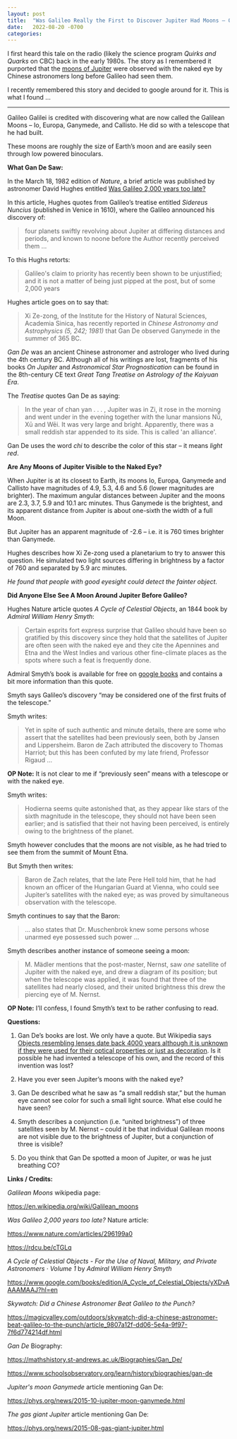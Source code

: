 ```yaml
---
layout: post
title:  "Was Galileo Really the First to Discover Jupiter Had Moons – Or Did a Chinese Astronomer Beat Him by 2000 Years?"
date:   2022-08-20 -0700
categories:
---
```


I first heard this tale on the radio (likely the science program *Quirks and Quarks* on CBC) back in the early 1980s.  The story as I remembered it purported that the [moons of Jupiter](https://en.wikipedia.org/wiki/Galilean_moons) were observed with the naked eye by Chinese astronomers long before Galileo had seen them.


I recently remembered this story and decided to google around for it.  This is what I found …


----

Galileo Galilei is credited with discovering what are now called the Galilean Moons – Io, Europa, Ganymede, and Callisto.  He did so with a telescope that he had built.


These moons are roughly the size of Earth’s moon and are easily seen through low powered binoculars.


**What Gan De Saw:**


In the March 18, 1982 edition of *Nature*, a brief article was published by astronomer David Hughes entitled [Was Galileo 2,000 years too late?](https://rdcu.be/cTGLq)


In this article, Hughes quotes from Galileo’s treatise entitled *Sidereus Nuncius* (published in Venice in 1610), where the Galileo announced his discovery of:

> four planets swiftly revolving about Jupiter at differing distances and periods, and known to noone before the Author recently perceived them …


To this Hughs retorts:

> Galileo's claim to priority has recently been shown to be unjustified; and it is not a matter of being just pipped at the post, but of some 2,000 years



Hughes article goes on to say that:

> Xi Ze-zong, of the Institute for the History of Natural Sciences, Academia Sinica, has recently reported in *Chinese Astronomy and Astrophysics (5, 242; 1981)* that Gan De observed Ganymede in the summer of 365 BC.


*Gan De* was an ancient Chinese astronomer and astrologer who lived during the 4th century BC.  Although all of his writings are lost, fragments of his books *On Jupiter* and *Astronomical Star Prognostication* can be found in the 8th-century CE text *Great Tang Treatise on Astrology of the Kaiyuan Era*.


The *Treatise* quotes Gan De as saying:

> In the year of chan yan . . . , Jupiter was in Zi, it rose in the morning and went under in the evening together with the lunar mansions Nǚ, Xū and Wēi. It was very large and bright. Apparently, there was a small reddish star appended to its side. This is called 'an alliance'.


Gan De uses the word *chi* to describe the color of this star – it means *light red*.


**Are Any Moons of Jupiter Visible to the Naked Eye?**


When Jupiter is at its closest to Earth,  its moons Io, Europa, Ganymede and Callisto have magnitudes of 4.9, 5.3, 4.6 and 5.6 (lower magnitudes are brighter).  The maximum angular distances between Jupiter and the moons are 2.3, 3.7, 5.9 and 10.1 arc minutes.  Thus Ganymede is the brightest, and its apparent distance from Jupiter is about one-sixth the width of a full Moon.


But Jupiter has an apparent magnitude of -2.6 – i.e. it is 760 times brighter than Ganymede.


Hughes describes how Xi Ze-zong used a planetarium to try to answer this question.  He simulated two light sources differing in brightness by a factor of 760 and separated by 5.9 arc minutes. 


*He found that people with good eyesight could detect the fainter object.*


**Did Anyone Else See A Moon Around Jupiter Before Galileo?**


Hughes Nature article quotes *A Cycle of Celestial Objects*, an 1844 book by *Admiral William Henry Smyth*:

> Certain esprits fort express surprise that Galileo should have been so gratified by this discovery since they hold that the satellites of Jupiter are often seen with the naked eye and they cite the Apennines and Etna and the West Indies and various other fine-climate places as the spots where such a feat is frequently done.



Admiral Smyth’s book is available for free on [google books](https://www.google.com/books/edition/A_Cycle_of_Celestial_Objects/yXDvAAAAMAAJ?hl=en) and contains a bit more information than this quote.


Smyth says Galileo’s discovery “may be considered one of the first fruits of the telescope.”


Smyth writes:

> Yet in spite of such authentic and minute details, there are some who assert that the satellites had been previously seen, both by Jansen and Lippersheim.  Baron de Zach attributed the discovery to Thomas Harriot; but this has been confuted by my late friend, Professor Rigaud …


**OP Note:** It is not clear to me if “previously seen” means with a telescope or with the naked eye.


Smyth writes:

> Hodierna seems quite astonished that, as they appear like stars of the sixth magnitude in the telescope, they should not have been seen earlier; and is satisfied that their not having been perceived, is entirely owing to the brightness of the planet.


Smyth however concludes that the moons are not visible, as he had tried to see them from the summit of Mount Etna.


But Smyth then writes:


> Baron de Zach relates, that the late Pere Hell told him, that he had known an officer of the Hungarian Guard at Vienna, who could see Jupiter’s satellites with the naked eye; as was proved by simultaneous observation with the telescope.


Smyth continues to say that the Baron:

> … also states that Dr. Muschenbrok knew some persons whose unarmed eye possessed such power …


Smyth describes another instance of someone seeing a moon:

> M. Mӓdler mentions that the post-master, Nernst, saw *one* satellite of Jupiter with the naked eye, and drew a diagram of its position; but when the telescope was applied, it was found that three of the satellites had nearly closed, and their united brightness this drew the piercing eye of M. Nernst.


**OP Note:**  I’ll confess, I found Smyth’s text to be rather confusing to read.









**Questions:**

1. Gan De’s books are lost.  We only have a quote. But  Wikipedia says [Objects resembling lenses date back 4000 years although it is unknown if they were used for their optical properties or just as decoration](https://en.wikipedia.org/wiki/History_of_the_telescope#Optical_telescopes).  Is it possible he had invented a telescope of his own, and the record of this invention was lost?

1. Have you ever seen Jupiter’s moons with the naked eye?

1. Gan De described what he saw as “a small reddish star,” but the human eye cannot see color for such a small light source.  What else could he have seen?

1. Smyth describes a conjunction (i.e. “united brightness”) of three satellites seen by M. Nernst – could it be that individual Galilean moons are not visible due to the brightness of Jupiter, but a conjunction of three is visible?

1. Do you think that Gan De spotted a moon of Jupiter, or was he just breathing CO?


**Links / Credits:**


*Galilean Moons* wikipedia page:

<https://en.wikipedia.org/wiki/Galilean_moons>



*Was Galileo 2,000 years too late?* Nature article:

<https://www.nature.com/articles/296199a0>

<https://rdcu.be/cTGLq>



*A Cycle of Celestial Objects - For the Use of Naval, Military, and Private Astronomers · Volume 1* by *Admiral William Henry Smyth*

<https://www.google.com/books/edition/A_Cycle_of_Celestial_Objects/yXDvAAAAMAAJ?hl=en>



*Skywatch: Did a Chinese Astronomer Beat Galileo to the Punch?*

<https://magicvalley.com/outdoors/skywatch-did-a-chinese-astronomer-beat-galileo-to-the-punch/article_9807a12f-dd06-5e4a-9f97-7f6d774214df.html>



*Gan De* Biography:

<https://mathshistory.st-andrews.ac.uk/Biographies/Gan_De/>

<https://www.schoolsobservatory.org/learn/history/biographies/gan-de>




*Jupiter's moon Ganymede* article mentioning Gan De:

<https://phys.org/news/2015-10-jupiter-moon-ganymede.html>



*The gas giant Jupiter* article mentioning Gan De:

<https://phys.org/news/2015-08-gas-giant-jupiter.html>